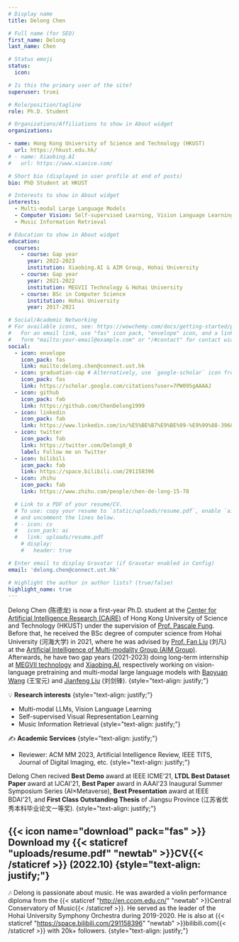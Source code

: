 ```yaml
---
# Display name
title: Delong Chen

# Full name (for SEO)
first_name: Delong
last_name: Chen

# Status emoji
status:
  icon:

# Is this the primary user of the site?
superuser: truei

# Role/position/tagline
role: Ph.D. Student

# Organizations/Affiliations to show in About widget
organizations:

- name: Hong Kong University of Science and Technology (HKUST)
  url: https://hkust.edu.hk/
# - name: Xiaobing.AI
#   url: https://www.xiaoice.com/

# Short bio (displayed in user profile at end of posts)
bio: PhD Student at HKUST

# Interests to show in About widget
interests:
  - Multi-modal Large Language Models
  - Computer Vision: Self-supervised Learning, Vision Language Learning'
  - Music Information Retrieval

# Education to show in About widget
education:
  courses:
    - course: Gap year
      year: 2022-2023
      institution: Xiaobing.AI & AIM Group, Hohai University
    - course: Gap year
      year: 2021-2022
      institution: MEGVII Technology & Hohai University
    - course: BSc in Computer Science
      institution: Hohai University
      year: 2017-2021

# Social/Academic Networking
# For available icons, see: https://wowchemy.com/docs/getting-started/page-builder/#icons
#   For an email link, use "fas" icon pack, "envelope" icon, and a link in the
#   form "mailto:your-email@example.com" or "/#contact" for contact widget.
social:
  - icon: envelope
    icon_pack: fas
    link: mailto:delong.chen@connect.ust.hk
  - icon: graduation-cap # Alternatively, use `google-scholar` icon from `ai` icon pack
    icon_pack: fas
    link: https://scholar.google.com/citations?user=7PW095gAAAAJ
  - icon: github
    icon_pack: fab
    link: https://github.com/ChenDelong1999
  - icon: linkedin
    icon_pack: fab
    link: https://www.linkedin.com/in/%E5%BE%B7%E9%BE%99-%E9%99%88-39685615b
  - icon: twitter
    icon_pack: fab
    link: https://twitter.com/Delong0_0
    label: Follow me on Twitter
  - icon: bilibili
    icon_pack: fab
    link: https://space.bilibili.com/291158396
  - icon: zhihu
    icon_pack: fab
    link: https://www.zhihu.com/people/chen-de-long-15-78

  # Link to a PDF of your resume/CV.
  # To use: copy your resume to `static/uploads/resume.pdf`, enable `ai` icons in `params.yaml`,
  # and uncomment the lines below.
  # - icon: cv
  #   icon_pack: ai
  #   link: uploads/resume.pdf
    # display:
    #   header: true

# Enter email to display Gravatar (if Gravatar enabled in Config)
email: 'delong.chen@connect.ust.hk'

# Highlight the author in author lists? (true/false)
highlight_name: true
---
```


Delong Chen (陈德龙) is now a first-year Ph.D. student at the [Center for Artificial Intelligence Research (CAiRE)](https://caire.hkust.edu.hk/) of Hong Kong University of Science and Technology (HKUST) under the supervision of [Prof. Pascale Fung](https://pascale.home.ece.ust.hk/about.html). Before that, he received the BSc degree of computer science from Hohai University (河海大学) in 2021, where he was advised by [Prof. Fan Liu](https://multimodality.group/author/%E5%88%98%E5%87%A1/) (刘凡) at the [Artificial Intelligence of Multi-modality Group (AIM Group)](https://multimodality.group/). Afterwards, he have two gap years (2021-2023) doing long-term internship at [MEGVII technology](https://en.megvii.com) and [Xiaobing.AI](https://www.xiaoice.com/), respectively working on vision-language pretraining and multi-modal large language models with [Baoyuan Wang](https://sites.google.com/site/zjuwby/) (王宝元) and [Jianfeng Liu](https://www.linkedin.com/in/jianfeng-liu-9539897b/) (刘剑锋).
{style="text-align: justify;"}

💡 **Research interests**
{style="text-align: justify;"}
  - Multi-modal LLMs, Vision Language Learning
  - Self-supervised Visual Representation Learning
  - Music Information Retrieval
{style="text-align: justify;"}


✍ **Academic Services**
{style="text-align: justify;"}
  - Reviewer: ACM MM 2023, Artificial Intelligence Review, IEEE TITS, Journal of Digital Imaging, etc.
{style="text-align: justify;"}


Delong Chen recived **Best Demo** award at IEEE ICME'21, **LTDL Best Dataset Paper** award at IJCAI'21, **Best Paper** award in AAAI'23 Inaugural Summer Symposium Series (AI×Metaverse), **Best Presentation** award at IEEE BDAI'21, and **First Class Outstanding Thesis** of Jiangsu Province (江苏省优秀本科毕业论文一等奖).
{style="text-align: justify;"}

{{< icon name="download" pack="fas" >}} Download my {{< staticref "uploads/resume.pdf" "newtab" >}}CV{{< /staticref >}} (2022.10)
{style="text-align: justify;"}
---


🎶 Delong is passionate about music. He was awarded a violin performance diploma from the {{< staticref "http://en.ccom.edu.cn/" "newtab" >}}Central Conservatory of Music{{< /staticref >}}. 
He served as the leader of the Hohai University Symphony Orchestra during 2019-2020. 
He is also at {{< staticref "https://space.bilibili.com/291158396" "newtab" >}}bilibili.com{{< /staticref >}} with 20k+ followers.
{style="text-align: justify;"}

